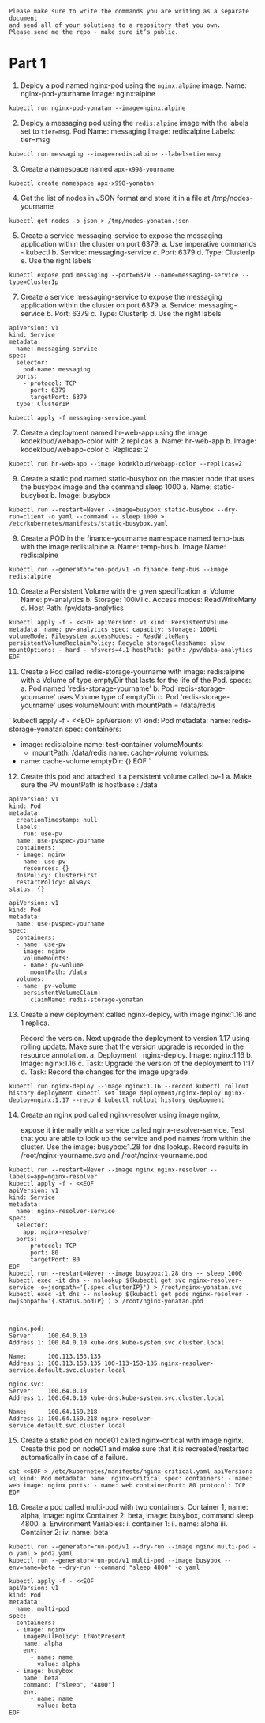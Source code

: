 ```
Please make sure to write the commands you are writing as a separate document 
and send all of your solutions to a repository that you own.
Please send me the repo - make sure it’s public.
```

# Part 1
1. Deploy a pod named nginx-pod using the `nginx:alpine` image.
Name: nginx-pod-yourname
Image: nginx:alpine

`
kubectl run nginx-pod-yonatan --image=nginx:alpine
`

2. Deploy a messaging pod using the `redis:alpine` image with the labels set to `tier=msg`.
Pod Name: messaging
Image: redis:alpine
Labels: tier=msg

`
kubectl run messaging --image=redis:alpine --labels=tier=msg
`

3. Create a namespace named `apx-x998-yourname`

`
kubectl create namespace apx-x998-yonatan
`

4. Get the list of nodes in JSON format and store it in a file at /tmp/nodes-yourname

`
kubectl get nodes -o json > /tmp/nodes-yonatan.json
`

5. Create a service messaging-service to expose the messaging application within the cluster on port 6379.
        a. Use imperative commands - kubectl
        b. Service: messaging-service
        c. Port: 6379
        d. Type: ClusterIp
        e. Use the right labels
   
`
kubectl expose pod messaging --port=6379 --name=messaging-service --type=ClusterIp 
`

7. Create a service messaging-service to expose the messaging application within the cluster on port 6379.
        a. Service: messaging-service
        b. Port: 6379
        c. Type: ClusterIp
        d. Use the right labels
   
```
apiVersion: v1
kind: Service
metadata:
  name: messaging-service
spec:
  selector:
    pod-name: messaging
  ports:
    - protocol: TCP
      port: 6379
      targetPort: 6379
  type: ClusterIP
  
kubectl apply -f messaging-service.yaml
```

7. Create a deployment named hr-web-app using the image kodekloud/webapp-color with 2 replicas
        a. Name: hr-web-app
        b. Image: kodekloud/webapp-color
        c. Replicas: 2
   
`
kubectl run hr-web-app --image kodekloud/webapp-color --replicas=2
`

9. Create a static pod named static-busybox on the master node that uses the busybox image and the command sleep 1000
        a. Name: static-busybox
        b. Image: busybox

`
kubectl run --restart=Never --image=busybox static-busybox --dry-run=client -o yaml --command -- sleep 1000 > /etc/kubernetes/manifests/static-busybox.yaml
`

9. Create a POD in the finance-yourname namespace named temp-bus with the image redis:alpine
        a. Name: temp-bus
        b. Image Name: redis:alpine

`
kubectl run --generator=run-pod/v1 -n finance temp-bus --image redis:alpine
`

10. Create a Persistent Volume with the given specification
        a. Volume Name: pv-analytics
        b. Storage: 100Mi
        c. Access modes: ReadWriteMany
        d. Host Path: /pv/data-analytics

`
kubectl apply -f - <<EOF
apiVersion: v1
kind: PersistentVolume
metadata:
  name: pv-analytics
spec:
  capacity:
    storage: 100Mi
  volumeMode: Filesystem
  accessModes:
    - ReadWriteMany
  persistentVolumeReclaimPolicy: Recycle
  storageClassName: slow
  mountOptions:
    - hard
    - nfsvers=4.1
  hostPath:
    path: /pv/data-analytics
EOF
`

11. Create a Pod called redis-storage-yourname with image: redis:alpine 
	with a Volume of type emptyDir that lasts for the life of the Pod. specs:.
        a. Pod named 'redis-storage-yourname' 
        b. Pod 'redis-storage-yourname' uses Volume type of emptyDir
        c. Pod 'redis-storage-yourname' uses volumeMount with mountPath = /data/redis

`
kubectl apply -f - <<EOF
apiVersion: v1
kind: Pod
metadata:
  name: redis-storage-yonatan
spec:
  containers:
  - image: redis:alpine
    name: test-container
    volumeMounts:
    - mountPath: /data/redis
      name: cache-volume
  volumes:
  - name: cache-volume
    emptyDir: {}
EOF
`

12. Create this pod and attached it a persistent volume called pv-1
        a. Make sure the PV mountPath is hostbase : /data

```
apiVersion: v1
kind: Pod
metadata:
  creationTimestamp: null
  labels:
    run: use-pv
  name: use-pvspec-yourname
  containers:
  - image: nginx
    name: use-pv
    resources: {}
  dnsPolicy: ClusterFirst
  restartPolicy: Always
status: {}
```

```
apiVersion: v1
kind: Pod
metadata:
  name: use-pvspec-yourname
spec:
  containers:
  - name: use-pv
    image: nginx
    volumeMounts:
    - name: pv-volume
      mountPath: /data
  volumes:
  - name: pv-volume
    persistentVolumeClaim:
      claimName: redis-storage-yonatan
```

13. Create a new deployment called nginx-deploy, with image nginx:1.16 and 1 replica. 

	Record the version. 
	Next upgrade the deployment to version 1.17 using rolling update. 
	Make sure that the version upgrade is recorded in the resource annotation.
        a. Deployment : nginx-deploy. Image: nginx:1.16
        b. Image: nginx:1.16
        c. Task: Upgrade the version of the deployment to 1:17
        d. Task: Record the changes for the image upgrade


`
kubectl run nginx-deploy --image nginx:1.16 --record
kubectl rollout history deployment
kubectl set image deployment/nginx-deploy nginx-deploy=nginx:1.17 --record
kubectl rollout history deployment
`


14. Create an nginx pod called nginx-resolver using image nginx, 

	expose it internally with a service called nginx-resolver-service. 
	Test that you are able to look up the service and pod names from within the cluster. 
	Use the image: busybox:1.28 for dns lookup. 
	Record results in /root/nginx-yourname.svc and /root/nginx-yourname.pod


```
kubectl run --restart=Never --image nginx nginx-resolver --labels=app=nginx-resolver
kubectl apply -f - <<EOF
apiVersion: v1
kind: Service
metadata:
  name: nginx-resolver-service
spec:
  selector:
    app: nginx-resolver
  ports:
    - protocol: TCP
      port: 80
      targetPort: 80
EOF
kubectl run --restart=Never --image busybox:1.28 dns -- sleep 1000
kubectl exec -it dns -- nslookup $(kubectl get svc nginx-resolver-service -o=jsonpath='{.spec.clusterIP}') > /root/nginx-yonatan.svc
kubectl exec -it dns -- nslookup $(kubectl get pods nginx-resolver -o=jsonpath='{.status.podIP}') > /root/nginx-yonatan.pod



nginx.pod:
Server:    100.64.0.10
Address 1: 100.64.0.10 kube-dns.kube-system.svc.cluster.local

Name:      100.113.153.135
Address 1: 100.113.153.135 100-113-153-135.nginx-resolver-service.default.svc.cluster.local

nginx.svc:
Server:    100.64.0.10
Address 1: 100.64.0.10 kube-dns.kube-system.svc.cluster.local

Name:      100.64.159.218
Address 1: 100.64.159.218 nginx-resolver-service.default.svc.cluster.local
```



15. Create a static pod on node01 called nginx-critical with image nginx. 
	Create this pod on node01 and make sure that it is recreated/restarted automatically in case of a failure.

`
cat <<EOF > /etc/kubernetes/manifests/nginx-critical.yaml
apiVersion: v1
kind: Pod
metadata:
  name: nginx-critical
spec:
  containers:
    - name: web
      image: nginx
      ports:
        - name: web
          containerPort: 80
          protocol: TCP
EOF
`


16. Create a pod called multi-pod with two containers.
	Container 1, name: alpha, image: nginx
	Container 2: beta, image: busybox, command sleep 4800.
        a. Environment Variables:
            i. container 1:
            ii. name: alpha
            iii. Container 2:
            iv. name: beta


```
kubectl run --generator=run-pod/v1 --dry-run --image nginx multi-pod -o yaml > pod2.yaml
kubectl run --generator=run-pod/v1 multi-pod --image busybox --env=name=beta --dry-run --command "sleep 4800" -o yaml

kubectl apply -f - <<EOF
apiVersion: v1
kind: Pod
metadata:
  name: multi-pod
spec:
  containers:
  - image: nginx
    imagePullPolicy: IfNotPresent
    name: alpha
    env:
      - name: name
        value: alpha
  - image: busybox
    name: beta
    command: ["sleep", "4800"]
    env:
      - name: name
        value: beta
EOF
```


